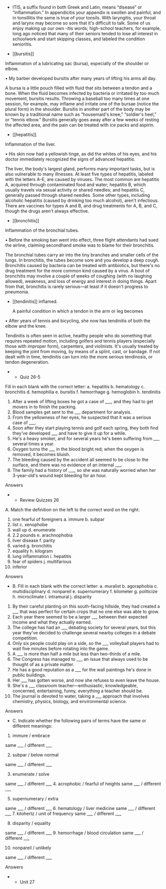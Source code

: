 - ITIS,  a  suffix  found  in  both  Greek  and  Latin,  means  “disease”  or  “inflammation.”  In  appendicitis
your  appendix  is  swollen  and  painful,  and  in  tonsillitis  the  same  is  true  of  your  tonsils.  With
laryngitis,  your  throat  and  larynx  may  become  so  sore  that  it's  difficult  to  talk.  Some  of  us  enjoy
making up our own -itis words; high-school teachers, for example, long ago noticed that many of their
seniors tended to lose all interest in schoolwork and start skipping classes, and labeled the condition
senioritis.

- [[bursitis]] 

 Inflammation of a lubricating sac (bursa), especially of the shoulder or elbow. 

• My barber developed bursitis after many years of lifting his arms all day. 

A  bursa  is  a  little  pouch  filled  with  fluid  that  sits  between  a  tendon  and  a  bone.  When  the  fluid
becomes  infected  by  bacteria  or  irritated  by  too  much  movement,  bursitis  results.  Throwing  a
baseball  too  many  times  at  one  session,  for  example,  may  inflame  and  irritate  one  of  the  bursae
(notice  the  plural  form)  in  the  shoulder.  Bursitis  in  another  part  of  the  body  may  be  known  by  a
traditional name such as “housemaid's knee,” “soldier's heel,” or “tennis elbow.” Bursitis generally
goes away after a few weeks of resting the affected area, and the pain can be treated with ice packs
and aspirin.

- [[hepatitis]] 

 Inflammation of the liver. 

•  His  skin  now  had  a  yellowish  tinge,  as  did  the  whites  of  his  eyes,  and  his  doctor  immediately
recognized the signs of advanced hepatitis. 

The  liver,  the  body's  largest  gland,  performs  many  important  tasks,  but  is  also  vulnerable  to  many
illnesses.  At  least  five  types  of  hepatitis,  labeled  with  the  letters  A–E,  are  caused  by  viruses.  The
most  common  are  hepatitis  A,  acquired  through  contaminated  food  and  water;  hepatitis  B,  which
usually travels via sexual activity or shared needles; and hepatitis C, generally passed through shared
needles. Some other types, including alcoholic hepatitis (caused by drinking too much alcohol), aren't
infectious.  There  are  vaccines  for  types  A  and  B,  and  drug  treatments  for  A,  B,  and  C,  though  the
drugs aren't always effective.

- [[bronchitis]] 

 Inflammation of the bronchial tubes. 

•  Before  the  smoking  ban  went  into  effect,  three  flight  attendants  had  sued  the  airline,  claiming
secondhand smoke was to blame for their bronchitis. 

The bronchial tubes carry air into the tiny branches and smaller cells of the lungs. In bronchitis, the
tubes become sore and you develop a deep cough. Bronchitis caused by bacteria can be treated with
antibiotics,  but  there's  no  drug  treatment  for  the  more  common  kind  caused  by  a  virus.  A  bout  of
bronchitis  may  involve  a  couple  of  weeks  of  coughing  (with  no  laughing  allowed),  weakness,  and
loss of energy and interest in doing things. Apart from that, bronchitis is rarely serious—at least if it
doesn't progress to pneumonia.

- [[tendinitis]] 
inflamed. 

  A  painful  condition  in  which  a  tendon  in  the  arm  or  leg  becomes

• After years of tennis and bicycling, she now has tendinitis of both the elbow and the knee. 

Tendinitis  is  often  seen  in  active,  healthy  people  who  do  something  that  requires  repeated  motion,
including golfers and tennis players (especially those with improper form), carpenters, and violinists.
It's  usually  treated  by  keeping  the  joint  from  moving,  by  means  of  a  splint,  cast,  or  bandage.  If  not
dealt with in time, tendinitis can turn into the more serious tendinosis, or tendon degeneration.

- - Quiz 26-5

Fill in each blank with the correct letter:
a. hepatitis
b. hematology
c. bronchitis
d. hemophilia
e. bursitis
f. hemorrhage
g. hemoglobin
h. tendinitis
1.  After  a  week  of  lifting  boxes  he  got  a  case  of  ___,  and  they  had  to  get  movers  in  to  finish  the
packing.
2. Blood samples get sent to the ___ department for analysis.
3. From the yellowness of her eyes, he suspected that it was a serious case of ___.
4. Soon after they start playing tennis and golf each spring, they both find they've developed ___ and
have to give it up for a while.
5. He's a heavy smoker, and for several years he's been suffering from ___ several times a year.
6. Oxygen turns the ___ in the blood bright red; when the oxygen is removed, it becomes bluish.
7.  The  bleeding  caused  by  the  accident  all  seemed  to  be  close  to  the  surface,  and  there  was  no
evidence of an internal ___.
8. The family had a history of ___, so she was naturally worried when her 3-year-old's wound kept
bleeding for an hour.

Answers

- - Review Quizzes 26

A. Match the definition on the left to the correct word on the right:
1. one fearful of foreigners a. immure
b. subpar
2. list
c. xenophobe
3. wall up
d. enumerate
4. 2.2 pounds
e. arachnophobia
5. liver disease
f. parity
6. varied
g. bronchitis
7. equality
h. kilogram
8. lung inflammation
i. hepatitis
9. fear of spiders
j. multifarious
10. inferior

Answers

- B. Fill in each blank with the correct letter:
a. muralist
b. agoraphobia
c. multidisciplinary
d. nonpareil
e. supernumerary
f. kilometer
g. politicize
h. microclimate
i. intramural
j. disparity
1. By their careful planting on this south-facing hillside, they had created a ___ that was perfect for
certain crops that no one else was able to grow.
2. Each year there seemed to be a larger ___ between their expected income and what they actually
earned.
3.  The  college  has  had  an  ___  debating  society  for  several  years,  but  this  year  they've  decided  to
challenge several nearby colleges in a debate competition.
4. Only six people could play on a side, so the ___ volleyball players had to wait five minutes before
rotating into the game.
5. A ___ is more than half a mile but less than two-thirds of a mile.
6. The Congress has managed to ___ an issue that always used to be thought of as a private matter.
7. He has a good reputation as a ___ for the wall paintings he's done in public buildings.
8. Her ___ has gotten worse, and now she refuses to even leave the house.
9.  She's  a  ___  classroom  teacher—enthusiastic,  knowledgeable,  concerned,  entertaining,  funny,
everything a teacher should be.
10. The journal is devoted to water, taking a ___ approach that involves chemistry, physics, biology,
and environmental science.

Answers

- C. Indicate whether the following pairs of terms have the same or different meanings:
1. immure / embrace

same ___ / different ___

2. subpar / below normal

same ___ / different ___

3. enumerate / solve

same ___ / different ___
4. acrophobic / fearful of heights
same ___ / different ___

5. supernumerary / extra

same ___ / different ___
6. hematology / liver medicine
same ___ / different ___
7. kilohertz / unit of frequency
same ___ / different ___

8. disparity / equality

same ___ / different ___
9. hemorrhage / blood circulation
same ___ / different ___

10. nonpareil / unlikely

same ___ / different ___

Answers

- - Unit 27
